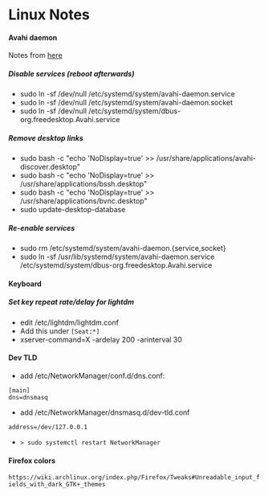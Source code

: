 # Linux Notes

#### Avahi daemon

Notes from [here](https://forum.manjaro.org/t/howto-properly-disable-avahi-systemd-service-as-you-cannot-remove-avahi-package-20180328/43380)

##### Disable services (reboot afterwards)

- sudo ln -sf /dev/null /etc/systemd/system/avahi-daemon.service
- sudo ln -sf /dev/null /etc/systemd/system/avahi-daemon.socket
- sudo ln -sf /dev/null /etc/systemd/system/dbus-org.freedesktop.Avahi.service

##### Remove desktop links

- sudo bash -c "echo 'NoDisplay=true' >> /usr/share/applications/avahi-discover.desktop"
- sudo bash -c "echo 'NoDisplay=true' >> /usr/share/applications/bssh.desktop"
- sudo bash -c "echo 'NoDisplay=true' >> /usr/share/applications/bvnc.desktop"
- sudo update-desktop-database

##### Re-enable services

- sudo rm /etc/systemd/system/avahi-daemon.{service,socket}
- sudo ln -sf /usr/lib/systemd/system/avahi-daemon.service /etc/systemd/system/dbus-org.freedesktop.Avahi.service

#### Keyboard

##### Set key repeat rate/delay for lightdm

- edit /etc/lightdm/lightdm.conf
- Add this under `[Seat:*]`
- xserver-command=X -ardelay 200 -arinterval 30

#### Dev TLD

- add /etc/NetworkManager/conf.d/dns.conf:

```
[main]
dns=dnsmasq
```

- add /etc/NetworkManager/dnsmasq.d/dev-tld.conf

```
address=/dev/127.0.0.1
```

- `> sudo systemctl restart NetworkManager`

#### Firefox colors

`https://wiki.archlinux.org/index.php/Firefox/Tweaks#Unreadable_input_fields_with_dark_GTK+_themes`
